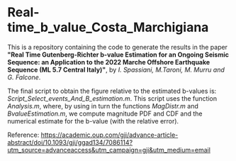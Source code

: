 # Real-time_b_value_Costa_Marchigiana

This is a repository containing the code to generate the results in the paper **"Real Time Gutenberg-Richter b-value Estimation for an Ongoing Seismic Sequence: an Application to the 2022 Marche Offshore Earthquake Sequence (ML 5.7 Central Italy)"**, by *I. Spassiani, M.Taroni, M. Murru and G. Falcone*.

The final script to obtain the figure relative to the estimated b-values is: *Script_Select_events_And_B_estimation.m*. This script uses the function *Analysis.m*, where, by using in turn the functions *MagDistr.m* and *BvalueEstimation.m*, we compute magnitude PDF and CDF and the numerical estimate for the b-value (with the relative error). 


Reference:
https://academic.oup.com/gji/advance-article-abstract/doi/10.1093/gji/ggad134/7086114?utm_source=advanceaccess&utm_campaign=gji&utm_medium=email
